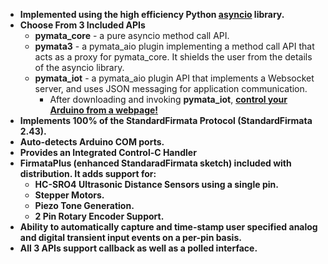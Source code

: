 * **Implemented using the high efficiency Python [asyncio](https://docs.python.org/3/library/asyncio.html) library.**
* **Choose From 3 Included APIs**
     * **pymata_core** - a pure asyncio method call API.
     * **pymata3** - a pymata_aio plugin implementing a method call API that acts as a proxy for pymata_core. It shields the user from the details of the asyncio library.
     * **pymata_iot** - a pymata_aio plugin API that implements a Websocket server, and uses JSON messaging for application communication. 
          * After downloading and invoking **pymata_iot**, [**control your Arduino from a webpage!**](http://mryslab.github.io/pymata-aio/examples/uno_iot_tester.html)
* **Implements 100% of the StandardFirmata Protocol (StandardFirmata 2.43).**
* **Auto-detects Arduino COM ports.**
* **Provides an Integrated Control-C Handler**
* **FirmataPlus (enhanced StandaradFirmata sketch) included with distribution. It adds support for:**
     * **HC-SRO4 Ultrasonic Distance Sensors using a single pin.**
     * **Stepper Motors.**
     * **Piezo Tone Generation.**
     * **2 Pin Rotary Encoder Support.**
* **Ability to automatically capture and time-stamp user specified analog and digital transient input events on a per-pin basis.**
* **All 3 APIs support callback as well as a polled interface.**

